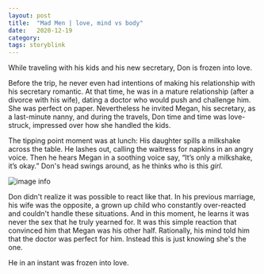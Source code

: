 ```yaml
---
layout: post
title:  "Mad Men | love, mind vs body"
date:   2020-12-19
category: 
tags: storyblink
---
```

While traveling with his kids and his new secretary, Don is frozen into love. 

Before the trip, he never even had intentions of making his relationship with his secretary romantic. At that time, he was in a mature relationship (after a divorce with his wife), dating a doctor who would push and challenge him. She was perfect on paper. Nevertheless he invited Megan, his secretary, as a last-minute nanny, and during the travels, Don time and time was love-struck, impressed over how she handled the kids.

The tipping point moment was at lunch: 
His daughter spills a milkshake across the table. He lashes out, calling the waitress for napkins in an angry voice. Then he hears Megan in a soothing voice say, “It’s only a milkshake, it’s okay.” Don's head swings around, as he thinks who is this *girl*. 

![image info](https://raw.githubusercontent.com/SilenceVosh/silencevosh.github.io/master/_posts/assets/images/DonFrozen.jpg "Don struck by Love")

Don didn't realize it was possible to react like that. In his previous marriage, his wife was the opposite, a grown up child who constantly over-reacted and couldn't handle these situations. And in this moment, he learns it was never the sex that he truly yearned for. It was this simple reaction that convinced him that Megan was his other half. Rationally, his mind told him that the doctor was perfect for him. Instead this is just knowing she's the one. 

He in an instant was frozen into love.